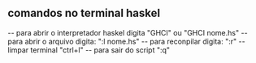 ## comandos no terminal haskel


-- para abrir o interpretador haskel digita "GHCI" ou "GHCI nome.hs"
-- para abrir o arquivo digita: ":l nome.hs"
-- para reconpilar digita: ":r"
-- limpar terminal "ctrl+l"
-- para sair do script ":q"